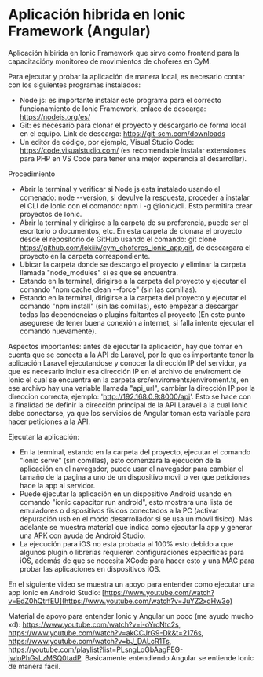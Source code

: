 # Aplicación hibrida en Ionic Framework (Angular)
Aplicación hibirida en Ionic Framework que sirve como frontend para la capacitacióny monitoreo de movimientos de choferes en CyM.

Para ejecutar y probar la aplicación de manera local, es necesario contar con los siguientes programas instalados:
- Node js: es importante instalar este programa para el correcto funcionamiento de Ionic Framework, enlace de descarga: https://nodejs.org/es/
- Git: es necesario para clonar el proyecto y descargarlo de forma local en el equipo. Link de descarga: https://git-scm.com/downloads
- Un editor de código, por ejemplo, Visual Studio Code: https://code.visualstudio.com/ (es recomendable instalar extensiones para PHP en VS Code para tener una mejor experencia al desarrollar).

Procedimiento
- Abrir la terminal y verificar si Node js esta instalado usando el comenado: node --version, si devulve la respuesta, proceder a instalar el CLI de Ionic con el comando: npm i -g @ionic/cli. Esto permitira crear proyectos de Ionic.
- Abrir la terminal y dirigirse a la carpeta de su preferencia, puede ser el escritorio o documentos, etc. En esta carpeta de clonara el proyecto desde el repositorio de GitHub usando el comando: git clone https://github.com/lokiiiv/cym_choferes_ionic_app.git, de descargara el proyecto en la carpeta correspondiente.
- Ubicar la carpeta donde se descargo el proyecto y eliminar la carpeta llamada "node_modules" si es que se encuentra.
- Estando en la terminal, dirigirse a la carpeta del proyecto y ejecutar el comando "npm cache clean --force" (sin las comillas).
- Estando en la terminal, dirigirse a la carpeta del proyecto y ejecutar el comando "npm install" (sin las comillas), esto empezar a descargar todas las dependencias o plugins faltantes al proyecto (En este punto asegurese de tener buena conexión a internet, si falla intente ejecutar el comando nuevamente).

Aspectos importantes: antes de ejecutar la aplicación, hay que tomar en cuenta que se conecta a la API de Laravel, por lo que es importante tener la aplicación Laravel ejecutandose y conocer la dirección IP del servidor, ya que es necesario incluir esa dirección IP en el archivo de enviroment de Ionic el cual se encuentra en la carpeta src/enviroments/enviroment.ts, en ese archivo hay una variable llamada "api_url", cambiar la dirección IP por la direccion correcta, ejemplo: 'http://192.168.0.9:8000/api'. Esto se hace con la finalidad de definir la dirección principal de la API Laravel a la cual Ionic debe conectarse, ya que los servicios de Angular toman esta variable para hacer peticiones a la API.

Ejecutar la aplicación:
- En la terminal, estando en la carpeta del proyecto, ejecutar el comando "ionic serve" (sin comillas), esto comenzara la ejecución de la aplicación en el navegador, puede usar el navegador para cambiar el tamaño de la pagina a uno de un dispositivo movil o ver que peticiones hace la app al servidor.
- Puede ejecutar la aplicación en un dispositivo Android usando en comando "ionic capacitor run android", esto mostrara una lista de emuladores o dispositivos fisicos conectados a la PC (activar depuración usb en el modo desarrollador si se usa un movil fisico). Más adelante se muestra material que indica como ejecutar la app y generar una APK con ayuda de Android Studio.
- La ejecución para iOS no esta probada al 100% esto debido a que algunos plugin o librerías requieren configuraciones especificas para iOS, además de que se necesita XCode para hacer esto y una MAC para probar las aplicaciones en dispositivos iOS.

En el siguiente video se muestra un apoyo para entender como ejecutar una app Ionic en Android Studio: [https://www.youtube.com/watch?v=EdZ0hQtrfEU](https://www.youtube.com/watch?v=JuYZ2xdHw3o)

Material de apoyo para entender Ionic y Angular un poco (me ayudo mucho xd): https://www.youtube.com/watch?v=i-oYrcNtc2s, https://www.youtube.com/watch?v=akCCJrG9-Dk&t=2176s, https://www.youtube.com/watch?v=bJ_DALcR1Ts, https://youtube.com/playlist?list=PLsngLoGbAagFEG-jwlpPhGsLzMSQ0tadP.
Basicamente entendiendo Angular se entiende Ionic de manera fácil.
